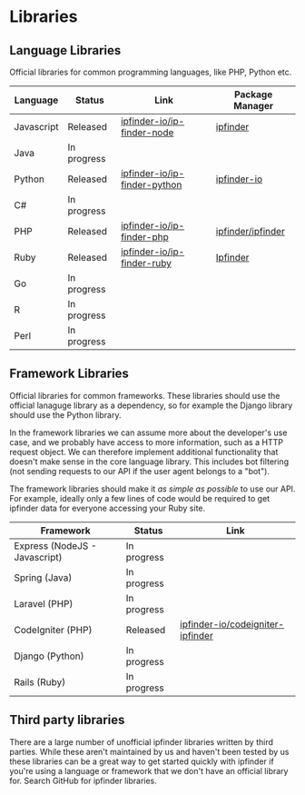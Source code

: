 # Libraries
## Language Libraries

Official libraries for common programming languages, like PHP, Python etc.


| Language   | Status       | Link         | Package Manager|
| ---------- | ------------ | ------------ | ------------   |
| Javascript | Released |[ipfinder-io/ip-finder-node](https://github.com/ipfinder-io/ip-finder-node)|[ipfinder](https://www.npmjs.com/package/ipfinder)|       
| Java       | In progress  | ||
| Python     | Released |[ipfinder-io/ip-finder-python](https://github.com/ipfinder-io/ip-finder-python)|[ipfinder-io](https://pypi.org/project/ipfinder-io/)|                 
| C#         | In progress  | ||
| PHP        | Released |[ipfinder-io/ip-finder-php](https://github.com/ipfinder-io/ip-finder-php)|[ipfinder/ipfinder](https://packagist.org/packages/ipfinder/ipfinder)|                            
| Ruby       | Released |[ipfinder-io/ip-finder-ruby](https://github.com/ipfinder-io/ip-finder-ruby)|[Ipfinder](https://rubygems.org/gems/Ipfinder)|  
| Go         | In progress  | ||
| R          | In progress  | ||
| Perl       | In progress  | ||


## Framework Libraries

Official libraries for common frameworks. These libraries should use the official lanaguge library as a dependency, so for example the Django library should use the Python library.

In the framework libraries we can assume more about the developer's use case, and we probably have access to more information, such as a HTTP request object. We can therefore implement additional functionality that
doesn't make sense in the core language library. This includes bot filtering (not sending requests to our API if the user agent belongs to a "bot").

The framework libraries should make it *as simple as possible* to use our API. For example, ideally only a few lines of code would be required to get ipfinder data for everyone accessing your Ruby site.

| Framework                      | Status      | Link                                              
| ------------------------------ | ----------- | ------------------------------------------------- 
| Express  (NodeJS - Javascript) | In progress |                                                   |
| Spring  (Java)                 | In progress |                                                   | 
| Laravel (PHP)                  | In progress |                                                   | 
| CodeIgniter (PHP)              | Released    |[ipfinder-io/codeigniter-ipfinder](https://github.com/ipfinder-io/codeigniter-ipfinder)|   
| Django (Python)                | In progress |                                                   | 
| Rails (Ruby)                   | In progress |                                                   | 

## Third party libraries
There are a large number of unofficial ipfinder libraries written by third parties. While these aren't maintained by us and haven't been tested by us these libraries can be a great way to get started quickly with ipfinder if you're using a language or framework that we don't have an official library for. Search GitHub for ipfinder libraries.
